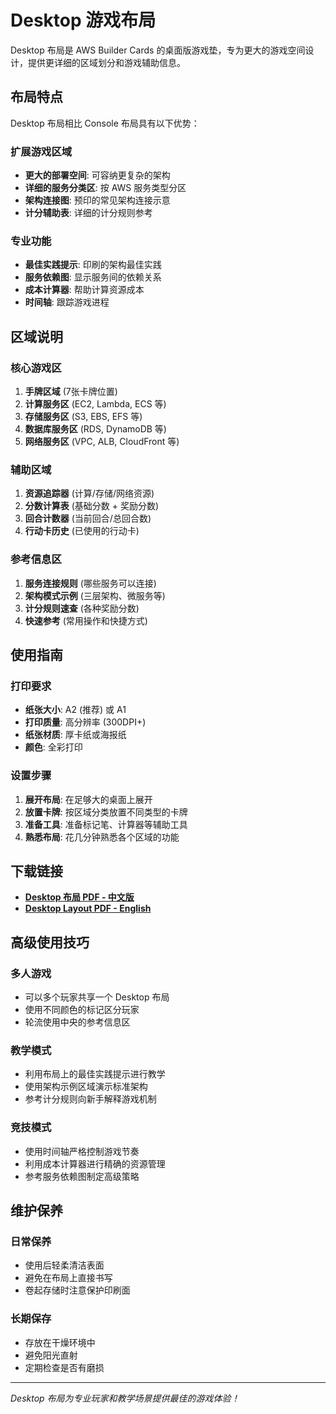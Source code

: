 # Desktop 游戏布局

Desktop 布局是 AWS Builder Cards 的桌面版游戏垫，专为更大的游戏空间设计，提供更详细的区域划分和游戏辅助信息。

## 布局特点

Desktop 布局相比 Console 布局具有以下优势：

### 扩展游戏区域
- **更大的部署空间**: 可容纳更复杂的架构
- **详细的服务分类区**: 按 AWS 服务类型分区
- **架构连接图**: 预印的常见架构连接示意
- **计分辅助表**: 详细的计分规则参考

### 专业功能
- **最佳实践提示**: 印刷的架构最佳实践
- **服务依赖图**: 显示服务间的依赖关系
- **成本计算器**: 帮助计算资源成本
- **时间轴**: 跟踪游戏进程

## 区域说明

### 核心游戏区
1. **手牌区域** (7张卡牌位置)
2. **计算服务区** (EC2, Lambda, ECS 等)
3. **存储服务区** (S3, EBS, EFS 等)
4. **数据库服务区** (RDS, DynamoDB 等)
5. **网络服务区** (VPC, ALB, CloudFront 等)

### 辅助区域
1. **资源追踪器** (计算/存储/网络资源)
2. **分数计算表** (基础分数 + 奖励分数)
3. **回合计数器** (当前回合/总回合数)
4. **行动卡历史** (已使用的行动卡)

### 参考信息区
1. **服务连接规则** (哪些服务可以连接)
2. **架构模式示例** (三层架构、微服务等)
3. **计分规则速查** (各种奖励分数)
4. **快速参考** (常用操作和快捷方式)

## 使用指南

### 打印要求
- **纸张大小**: A2 (推荐) 或 A1
- **打印质量**: 高分辨率 (300DPI+)
- **纸张材质**: 厚卡纸或海报纸
- **颜色**: 全彩打印

### 设置步骤
1. **展开布局**: 在足够大的桌面上展开
2. **放置卡牌**: 按区域分类放置不同类型的卡牌
3. **准备工具**: 准备标记笔、计算器等辅助工具
4. **熟悉布局**: 花几分钟熟悉各个区域的功能

## 下载链接

- **[Desktop 布局 PDF - 中文版](/pdfs/builder-cards/desktop-layout-zh.pdf)**
- **[Desktop Layout PDF - English](/pdfs/builder-cards/desktop-layout-en.pdf)**

## 高级使用技巧

### 多人游戏
- 可以多个玩家共享一个 Desktop 布局
- 使用不同颜色的标记区分玩家
- 轮流使用中央的参考信息区

### 教学模式
- 利用布局上的最佳实践提示进行教学
- 使用架构示例区域演示标准架构
- 参考计分规则向新手解释游戏机制

### 竞技模式
- 使用时间轴严格控制游戏节奏
- 利用成本计算器进行精确的资源管理
- 参考服务依赖图制定高级策略

## 维护保养

### 日常保养
- 使用后轻柔清洁表面
- 避免在布局上直接书写
- 卷起存储时注意保护印刷面

### 长期保存
- 存放在干燥环境中
- 避免阳光直射
- 定期检查是否有磨损

---

*Desktop 布局为专业玩家和教学场景提供最佳的游戏体验！*